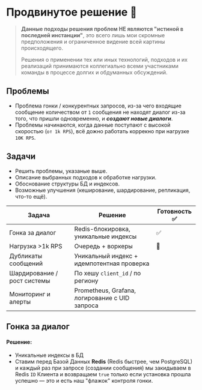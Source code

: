 # Продвинутое решение 🤔

> **Данные подходы решения проблем НЕ являются "истиной в последней инстанции"**, это всего лишь мои скромные предположения и ограниченное видение всей картины происходящего.
>
> Решения о применении тех или иных технологий, подходов и их реализаций принимаются коллегиально всеми участниками команды в процессе долгих и обдуманных обсуждений.  

## Проблемы
- Проблема гонки / конкурентных запросов, из-за чего входящие сообщение количеством от `1` сообщения не находят диалог из-за того, что пришли одновременно, и **_создают новые диалоги_**.
- Проблемы начинаются, когда данные поступают с высокой скоростью (`от 1k RPS`), всё дожно работать коррекно при нагрузке `10К RPS`. 

## Задачи
- Решить проблемы, указаные выше.
- Описание выбранных подходов к обработке нагрузки.
- Обоснование структуры БД и индексов.
- Возможные улучшения (кеширование, шардирование, репликация, что-то ещё).

| Задача                      | Решение                                        | Готовность  ✅ |
| --------------------------- |------------------------------------------------|---------------|
| Гонка за диалог             | Redis-блокировка, уникальные индексы           | ✅             |
| Нагрузка >1k RPS            | Очередь + воркеры                              | 🤔            |
| Дубликаты сообщений         | Уникальный индекс + идемпотентная проверка     |               |
| Шардирование / рост системы | По хешу `client_id` / по региону               |               |
| Мониторинг и алерты         | Prometheus, Grafana, логирование с UID запроса |               |

## Гонка за диалог 
#### **Решение:**
- Уникальные индексы в БД
- Ставим перед Базой Данных **Redis** (Redis быстрее, чем PostgreSQL) и каждый раз при запросе (создании сообщения) мы закидываем в Redis `ID` Клиента и возвращаем `true` только если установка прошла успешно — это и есть наш "флажок" контроля гонки. 